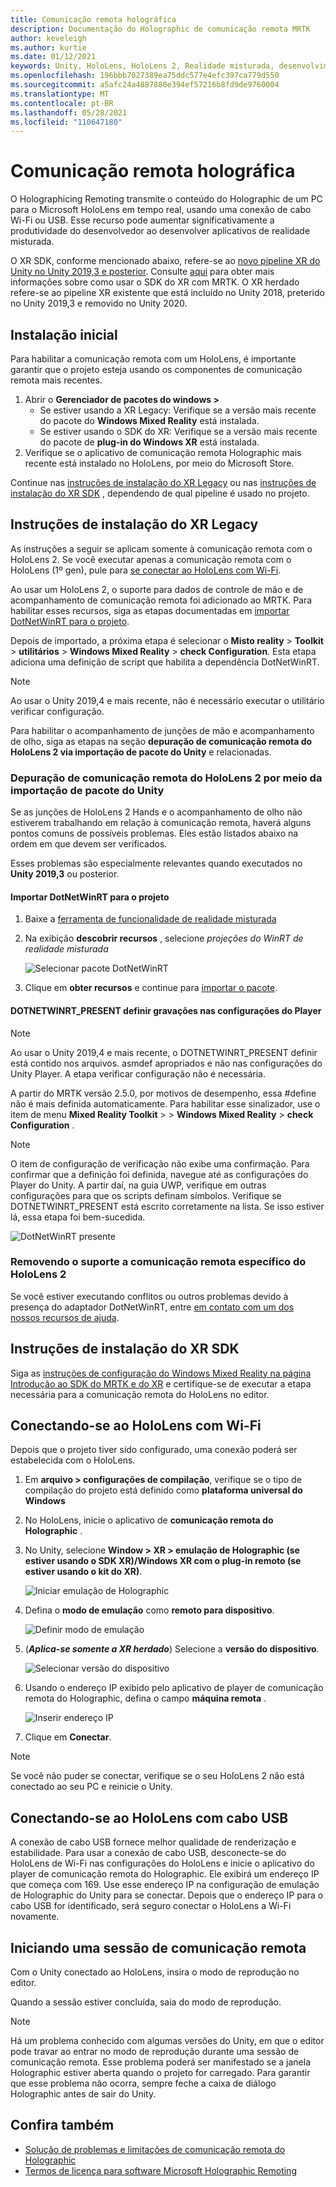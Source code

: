 ```yaml
---
title: Comunicação remota holográfica
description: Documentação do Holographic de comunicação remota MRTK
author: keveleigh
ms.author: kurtie
ms.date: 01/12/2021
keywords: Unity, HoloLens, HoloLens 2, Realidade misturada, desenvolvimento, MRTK,
ms.openlocfilehash: 196bbb7027389ea75ddc577e4efc397ca779d550
ms.sourcegitcommit: a5afc24a4887880e394ef57216b8fd9de9760004
ms.translationtype: MT
ms.contentlocale: pt-BR
ms.lasthandoff: 05/28/2021
ms.locfileid: "110647180"
---
```

# <a name="holographic-remoting"></a>Comunicação remota holográfica

O Holographicing Remoting transmite o conteúdo do Holographic de um PC para o Microsoft HoloLens em tempo real, usando uma conexão de cabo Wi-Fi ou USB. Esse recurso pode aumentar significativamente a produtividade do desenvolvedor ao desenvolver aplicativos de realidade misturada.

O XR SDK, conforme mencionado abaixo, refere-se ao [novo pipeline XR do Unity no Unity 2019,3 e posterior](https://blogs.unity3d.com/2020/01/24/unity-xr-platform-updates/). Consulte [aqui](../../configuration/getting-started-with-mrtk-and-xrsdk.md) para obter mais informações sobre como usar o SDK do XR com MRTK. O XR herdado refere-se ao pipeline XR existente que está incluído no Unity 2018, preterido no Unity 2019,3 e removido no Unity 2020.

## <a name="initial-setup"></a>Instalação inicial

Para habilitar a comunicação remota com um HoloLens, é importante garantir que o projeto esteja usando os componentes de comunicação remota mais recentes.

1. Abrir o **Gerenciador de pacotes do windows >**
    - Se estiver usando a XR Legacy: Verifique se a versão mais recente do pacote do **Windows Mixed Reality** está instalada.
    - Se estiver usando o SDK do XR: Verifique se a versão mais recente do pacote de **plug-in do Windows XR** está instalada.
1. Verifique se o aplicativo de comunicação remota Holographic mais recente está instalado no HoloLens, por meio do Microsoft Store.

Continue nas [instruções de instalação do XR Legacy](#legacy-xr-setup-instructions) ou nas [instruções de instalação do XR SDK](#xr-sdk-setup-instructions) , dependendo de qual pipeline é usado no projeto.

## <a name="legacy-xr-setup-instructions"></a>Instruções de instalação do XR Legacy

As instruções a seguir se aplicam somente à comunicação remota com o HoloLens 2. Se você executar apenas a comunicação remota com o HoloLens (1º gen), pule para [se conectar ao HoloLens com Wi-Fi](#connecting-to-the-hololens-with-wi-fi).

Ao usar um HoloLens 2, o suporte para dados de controle de mão e de acompanhamento de comunicação remota foi adicionado ao MRTK. Para habilitar esses recursos, siga as etapas documentadas em [importar DotNetWinRT para o projeto](#import-dotnetwinrt-into-the-project).

Depois de importado, a próxima etapa é selecionar o **Misto reality**  >  **Toolkit**  >  **utilitários**  >  **Windows Mixed Reality**  >  **check Configuration**. Esta etapa adiciona uma definição de script que habilita a dependência DotNetWinRT.

> [!NOTE]
> Ao usar o Unity 2019,4 e mais recente, não é necessário executar o utilitário verificar configuração.

Para habilitar o acompanhamento de junções de mão e acompanhamento de olho, siga as etapas na seção **depuração de comunicação remota do HoloLens 2 via importação de pacote do Unity** e relacionadas.

### <a name="debugging-hololens-2-remoting-via-unity-package-import"></a>Depuração de comunicação remota do HoloLens 2 por meio da importação de pacote do Unity

Se as junções de HoloLens 2 Hands e o acompanhamento de olho não estiverem trabalhando em relação à comunicação remota, haverá alguns pontos comuns de possíveis problemas. Eles estão listados abaixo na ordem em que devem ser verificados.

Esses problemas são especialmente relevantes quando executados no **Unity 2019,3** ou posterior.

#### <a name="import-dotnetwinrt-into-the-project"></a>Importar DotNetWinRT para o projeto

1. Baixe a [ferramenta de funcionalidade de realidade misturada](https://aka.ms/MRFeatureTool)

1. Na exibição **descobrir recursos** , selecione *projeções do WinRT de realidade misturada*

    ![Selecionar pacote DotNetWinRT](../images/tools/remoting/SelectDotNetWinRT.png)

1. Clique em **obter recursos** e continue para [importar o pacote](/windows/mixed-reality/develop/unity/welcome-to-mr-feature-tool#3-importing-feature-packages).

#### <a name="dotnetwinrt_present-define-written-into-player-settings"></a>DOTNETWINRT_PRESENT definir gravações nas configurações do Player

> [!NOTE]
> Ao usar o Unity 2019,4 e mais recente, o DOTNETWINRT_PRESENT definir está contido nos arquivos. asmdef apropriados e não nas configurações do Unity Player. A etapa verificar configuração não é necessária.

A partir do MRTK versão 2.5.0, por motivos de desempenho, essa #define não é mais definida automaticamente. Para habilitar esse sinalizador, use o item de menu **Mixed Reality Toolkit**  >    >  **Windows Mixed Reality**  >  **check Configuration** .

> [!Note]
> O item de configuração de verificação não exibe uma confirmação. Para confirmar que a definição foi definida, navegue até as configurações do Player do Unity. A partir daí, na guia UWP, verifique em outras configurações para que os scripts definam símbolos. Verifique se DOTNETWINRT_PRESENT está escrito corretamente na lista. Se isso estiver lá, essa etapa foi bem-sucedida.

![DotNetWinRT presente](../images/tools/remoting/DotNetWinRTPresent.png)

### <a name="removing-hololens-2-specific-remoting-support"></a>Removendo o suporte a comunicação remota específico do HoloLens 2

Se você estiver executando conflitos ou outros problemas devido à presença do adaptador DotNetWinRT, entre [em contato com um dos nossos recursos de ajuda](../../index.md#getting-help).

## <a name="xr-sdk-setup-instructions"></a>Instruções de instalação do XR SDK

Siga as [instruções de configuração do Windows Mixed Reality na página Introdução ao SDK do MRTK e do XR](../../configuration/getting-started-with-mrtk-and-xrsdk.md#windows-mixed-reality) e certifique-se de executar a etapa necessária para a comunicação remota do HoloLens no editor.

## <a name="connecting-to-the-hololens-with-wi-fi"></a>Conectando-se ao HoloLens com Wi-Fi

Depois que o projeto tiver sido configurado, uma conexão poderá ser estabelecida com o HoloLens.

1. Em **arquivo > configurações de compilação**, verifique se o tipo de compilação do projeto está definido como **plataforma universal do Windows**
1. No HoloLens, inicie o aplicativo de **comunicação remota do Holographic** .
1. No Unity, selecione **Window > XR > emulação de Holographic (se estiver usando o SDK XR)/Windows XR com o plug-in remoto (se estiver usando o kit do XR)**.

    ![Iniciar emulação de Holographic](../images/tools/remoting/StartHolographicEmulation.png)

1. Defina o **modo de emulação** como **remoto para dispositivo**.

    ![Definir modo de emulação](../images/tools/remoting/SelectEmulationMode.png)

1. (**_Aplica-se somente a XR herdado_**) Selecione a **versão do dispositivo**.

    ![Selecionar versão do dispositivo](../images/tools/remoting/SelectDeviceVersion.png)

1. Usando o endereço IP exibido pelo aplicativo de player de comunicação remota do Holographic, defina o campo **máquina remota** .

    ![Inserir endereço IP](../images/tools/remoting/EnterIPAddress.png)

1. Clique em **Conectar**.

> [!NOTE]
> Se você não puder se conectar, verifique se o seu HoloLens 2 não está conectado ao seu PC e reinicie o Unity.

## <a name="connecting-to-the-hololens-with-usb-cable"></a>Conectando-se ao HoloLens com cabo USB

A conexão de cabo USB fornece melhor qualidade de renderização e estabilidade. Para usar a conexão de cabo USB, desconecte-se do HoloLens de Wi-Fi nas configurações do HoloLens e inicie o aplicativo do player de comunicação remota do Holographic. Ele exibirá um endereço IP que começa com 169. Use esse endereço IP na configuração de emulação de Holographic do Unity para se conectar. Depois que o endereço IP para o cabo USB for identificado, será seguro conectar o HoloLens a Wi-Fi novamente.

## <a name="starting-a-remoting-session"></a>Iniciando uma sessão de comunicação remota

Com o Unity conectado ao HoloLens, insira o modo de reprodução no editor.

Quando a sessão estiver concluída, saia do modo de reprodução.

> [!NOTE]
> Há um problema conhecido com algumas versões do Unity, em que o editor pode travar ao entrar no modo de reprodução durante uma sessão de comunicação remota. Esse problema poderá ser manifestado se a janela Holographic estiver aberta quando o projeto for carregado. Para garantir que esse problema não ocorra, sempre feche a caixa de diálogo Holographic antes de sair do Unity.

## <a name="see-also"></a>Confira também

- [Solução de problemas e limitações de comunicação remota do Holographic](/windows/mixed-reality/holographic-remoting-troubleshooting)
- [Termos de licença para software Microsoft Holographic Remoting](/legal/mixed-reality/microsoft-holographic-remoting-software-license-terms)